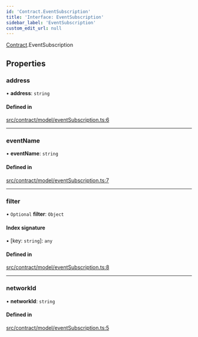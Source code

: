 ```yaml
---
id: 'Contract.EventSubscription'
title: 'Interface: EventSubscription'
sidebar_label: 'EventSubscription'
custom_edit_url: null
---
```


[Contract](../namespaces/Contract.md).EventSubscription

## Properties

### address

• **address**: `string`

#### Defined in

[src/contract/model/eventSubscription.ts:6](https://github.com/leovigna/web3-redux/blob/be15552/src/contract/model/eventSubscription.ts#L6)

---

### eventName

• **eventName**: `string`

#### Defined in

[src/contract/model/eventSubscription.ts:7](https://github.com/leovigna/web3-redux/blob/be15552/src/contract/model/eventSubscription.ts#L7)

---

### filter

• `Optional` **filter**: `Object`

#### Index signature

▪ [key: `string`]: `any`

#### Defined in

[src/contract/model/eventSubscription.ts:8](https://github.com/leovigna/web3-redux/blob/be15552/src/contract/model/eventSubscription.ts#L8)

---

### networkId

• **networkId**: `string`

#### Defined in

[src/contract/model/eventSubscription.ts:5](https://github.com/leovigna/web3-redux/blob/be15552/src/contract/model/eventSubscription.ts#L5)
